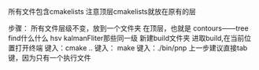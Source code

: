所有文件包含cmakelists
注意顶层cmakelists就放在原有的层

步骤：
所有文件层级不变，放到一个文件夹
在顶层，也就是 contours——tree find什么什么 hsv kalmanFliter那些同一级
新建build文件夹 进取build,在当前位置打开终端
键入：cmake ..
键入： make
键入：./bin/pnp
上一步建议直接tab键，因为只有一个执行文件